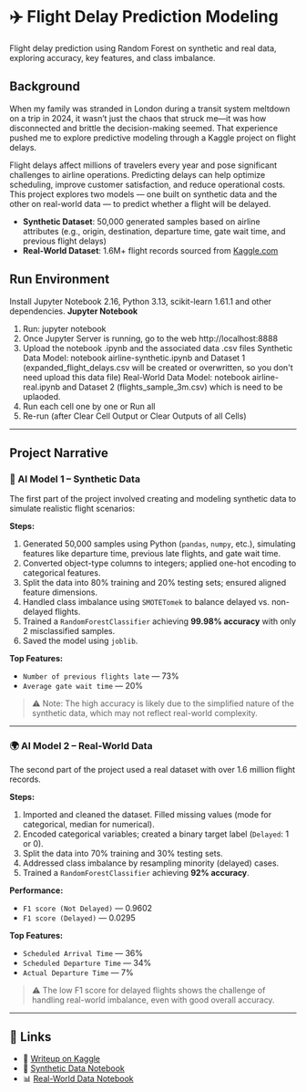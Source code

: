 # ✈️ Flight Delay Prediction Modeling
Flight delay prediction using Random Forest on synthetic and real data, exploring accuracy, key features, and class imbalance.
## Background

When my family was stranded in London during a transit system meltdown on a trip in 2024, it wasn’t just the chaos that struck me—it was how disconnected and brittle the decision-making seemed. That experience pushed me to explore predictive modeling through a Kaggle project on flight delays.

Flight delays affect millions of travelers every year and pose significant challenges to airline operations. Predicting delays can help optimize scheduling, improve customer satisfaction, and reduce operational costs. This project explores two models — one built on synthetic data and the other on real-world data — to predict whether a flight will be delayed.

- **Synthetic Dataset**: 50,000 generated samples based on airline attributes (e.g., origin, destination, departure time, gate wait time, and previous flight delays)
- **Real-World Dataset**: 1.6M+ flight records sourced from [Kaggle.com](https://www.kaggle.com)
## Run Environment
Install Jupyter Notebook 2.16, Python 3.13, scikit-learn 1.61.1 and other dependencies.
**Jupyter Notebook**
1. Run: jupyter notebook
2. Once Jupyter Server is running, go to the web http://localhost:8888 
3. Upload the notebook .ipynb and the associated data .csv files
   Synthetic Data Model: notebook airline-synthetic.ipynb and Dataset 1 (expanded_flight_delays.csv will be created or overwritten, so you don't need upload this data file)
   Real-World Data Model: notebook airline-real.ipynb and Dataset 2 (flights_sample_3m.csv) which is need to be uplaoded.  
4. Run each cell one by one or Run all 
5. Re-run (after Clear Cell Output or Clear Outputs of all Cells)

   
---

## Project Narrative

### 🧠 AI Model 1 – Synthetic Data

The first part of the project involved creating and modeling synthetic data to simulate realistic flight scenarios:

**Steps:**
1. Generated 50,000 samples using Python (`pandas`, `numpy`, etc.), simulating features like departure time, previous late flights, and gate wait time.
2. Converted object-type columns to integers; applied one-hot encoding to categorical features.
3. Split the data into 80% training and 20% testing sets; ensured aligned feature dimensions.
4. Handled class imbalance using `SMOTETomek` to balance delayed vs. non-delayed flights.
5. Trained a `RandomForestClassifier` achieving **99.98% accuracy** with only 2 misclassified samples.
6. Saved the model using `joblib`.

**Top Features:**
- `Number of previous flights late` — 73%
- `Average gate wait time` — 20%

> ⚠️ Note: The high accuracy is likely due to the simplified nature of the synthetic data, which may not reflect real-world complexity.

---

### 🌍 AI Model 2 – Real-World Data

The second part of the project used a real dataset with over 1.6 million flight records.

**Steps:**
1. Imported and cleaned the dataset. Filled missing values (mode for categorical, median for numerical).
2. Encoded categorical variables; created a binary target label (`Delayed`: 1 or 0).
3. Split the data into 70% training and 30% testing sets.
4. Addressed class imbalance by resampling minority (delayed) cases.
5. Trained a `RandomForestClassifier` achieving **92% accuracy**.

**Performance:**
- `F1 score (Not Delayed)` — 0.9602  
- `F1 score (Delayed)` — 0.0295

**Top Features:**
- `Scheduled Arrival Time` — 36%
- `Scheduled Departure Time` — 34%
- `Actual Departure Time` — 7%

> ⚠️ The low F1 score for delayed flights shows the challenge of handling real-world imbalance, even with good overall accuracy.

---

## 🔗 Links

- 📄 [Writeup on Kaggle](https://www.kaggle.com/writeups/gordonandric/flight-delay-prediction-modeling)  
- 🧪 [Synthetic Data Notebook](https://www.kaggle.com/code/gordonandric/airline-synthetic)  
- 📊 [Real-World Data Notebook](https://www.kaggle.com/code/gordonandric/airline-real)

